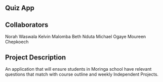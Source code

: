 ## Quiz App
## Collaborators
Norah Waswala
Kelvin Malomba
Beth Nduta
Michael Ogaye
Moureen Chepkoech
## Project Description
An application that will ensure students in Moringa school have relevant questions that match with course outline and weekly Independent Projects.
